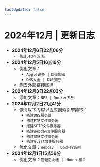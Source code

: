 ```yaml
---
lastUpdated: false
---
```


# 2024年12月 | 更新日志

- **2024年12月6日22点06分**
    - 优化404页面
- **2024年12月5日16点19分**
    - 优化文章：
        - ```Apple设备 | DNS加密```
        - ```DNS大全 | DNS加密```
    - 删去外部链接图标
- **2024年12月3日22点03分**
    - 添加文章：```NFS | Docker系列```
- **2024年12月2日21点41分**
    - 恢复以下内容以适应搜索引擎抓取：
        - ```搭建DNS服务器```
        - ```搭建FTP文件服务器```
        - ```搭建SFTP文件服务器```
        - ```搭建Webdav文件服务器```
        - ```搭建SMB文件服务器```
        - ```搭建Alist文件服务器```
    - 优化文章：```Webdav | Docker系列```
- **2024年12月1日15点59分**
    - 优化文章：```管理防火墙 | Ubuntu相关```